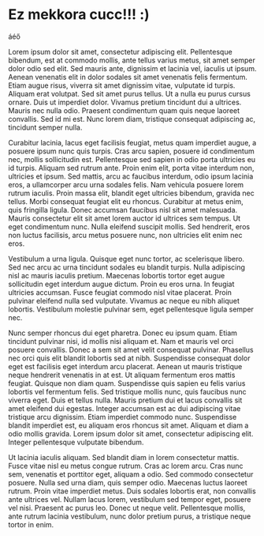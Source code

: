 ---
---
Ez mekkora cucc!!! :)
=====================

áéő


Lorem ipsum dolor sit amet, consectetur adipiscing elit. Pellentesque bibendum, est at commodo mollis, ante tellus varius metus, sit amet semper dolor odio sed elit. Sed mauris ante, dignissim et lacinia vel, iaculis ut ipsum. Aenean venenatis elit in dolor sodales sit amet venenatis felis fermentum. Etiam augue risus, viverra sit amet dignissim vitae, vulputate id turpis. Aliquam erat volutpat. Sed sit amet purus tellus. Ut a nulla eu purus cursus ornare. Duis ut imperdiet dolor. Vivamus pretium tincidunt dui a ultrices. Mauris nec nulla odio. Praesent condimentum quam quis neque laoreet convallis. Sed id mi est. Nunc lorem diam, tristique consequat adipiscing ac, tincidunt semper nulla.

Curabitur lacinia, lacus eget facilisis feugiat, metus quam imperdiet augue, a posuere ipsum nunc quis turpis. Cras arcu sapien, posuere id condimentum nec, mollis sollicitudin est. Pellentesque sed sapien in odio porta ultricies eu id turpis. Aliquam sed rutrum ante. Proin enim elit, porta vitae interdum non, ultricies et ipsum. Sed mattis, arcu ac faucibus interdum, odio ipsum lacinia eros, a ullamcorper arcu urna sodales felis. Nam vehicula posuere lorem rutrum iaculis. Proin massa elit, blandit eget ultricies bibendum, gravida nec tellus. Morbi consequat feugiat elit eu rhoncus. Curabitur at metus enim, quis fringilla ligula. Donec accumsan faucibus nisl sit amet malesuada. Mauris consectetur elit sit amet lorem auctor id ultrices sem tempus. Ut eget condimentum nunc. Nulla eleifend suscipit mollis. Sed hendrerit, eros non luctus facilisis, arcu metus posuere nunc, non ultricies elit enim nec eros.

Vestibulum a urna ligula. Quisque eget nunc tortor, ac scelerisque libero. Sed nec arcu ac urna tincidunt sodales eu blandit turpis. Nulla adipiscing nisl ac mauris iaculis pretium. Maecenas lobortis tortor eget augue sollicitudin eget interdum augue dictum. Proin eu eros urna. In feugiat ultricies accumsan. Fusce feugiat commodo nisl vitae placerat. Proin pulvinar eleifend nulla sed vulputate. Vivamus ac neque eu nibh aliquet lobortis. Vestibulum molestie pulvinar sem, eget pellentesque ligula semper nec.

Nunc semper rhoncus dui eget pharetra. Donec eu ipsum quam. Etiam tincidunt pulvinar nisi, id mollis nisi aliquam et. Nam et mauris vel orci posuere convallis. Donec a sem sit amet velit consequat pulvinar. Phasellus nec orci quis elit blandit lobortis sed at nibh. Suspendisse consequat dolor eget est facilisis eget interdum arcu placerat. Aenean ut mauris tristique neque hendrerit venenatis in at est. Ut aliquam fermentum eros mattis feugiat. Quisque non diam quam. Suspendisse quis sapien eu felis varius lobortis vel fermentum felis. Sed tristique mollis nunc, quis faucibus nunc viverra eget. Duis et tellus nulla. Mauris pretium dui et lacus convallis sit amet eleifend dui egestas. Integer accumsan est ac dui adipiscing vitae tristique arcu dignissim. Etiam imperdiet commodo nunc. Suspendisse blandit imperdiet est, eu aliquam eros rhoncus sit amet. Aliquam et diam a odio mollis gravida. Lorem ipsum dolor sit amet, consectetur adipiscing elit. Integer pellentesque vulputate bibendum.

Ut lacinia iaculis aliquam. Sed blandit diam in lorem consectetur mattis. Fusce vitae nisl eu metus congue rutrum. Cras ac lorem arcu. Cras nunc sem, venenatis et porttitor eget, aliquam a odio. Sed commodo consectetur posuere. Nulla sed urna diam, quis semper odio. Maecenas luctus laoreet rutrum. Proin vitae imperdiet metus. Duis sodales lobortis erat, non convallis ante ultrices vel. Nullam lacus lorem, vestibulum sed tempor eget, posuere vel nisi. Praesent ac purus leo. Donec ut neque velit. Pellentesque mollis, ante rutrum lacinia vestibulum, nunc dolor pretium purus, a tristique neque tortor in enim. 
